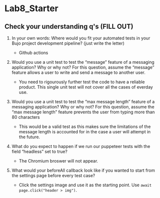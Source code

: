 # Lab8_Starter

## Check your understanding q's (FILL OUT)
1. In your own words: Where would you fit your automated tests in your Bujo project development pipeline? (just write the letter)
   - Github actions

2. Would you use a unit test to test the “message” feature of a messaging application? Why or why not? For this question, assume the “message” feature allows a user to write and send a message to another user.
   - You need to rigourously further test the code to have a reliable product. This single unit test will not cover all the cases of everday use. 

3. Would you use a unit test to test the “max message length” feature of a messaging application? Why or why not? For this question, assume the “max message length” feature prevents the user from typing more than 80 characters
   - This would be a valid test as this makes sure the limitations of the message length is accounted for in the case a user will attempt in the future. 

4. What do you expect to happen if we run our puppeteer tests with the field “headless” set to true?
   - The Chromium broswer will not appear. 

5. What would your beforeAll callback look like if you wanted to start from the settings page before every test case?
   - Click the settings image and use it as the starting point. Use `await page.click("header > img")`.
